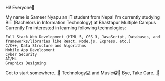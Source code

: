 Hi! Everyone👋

My name is Sameer Nyapu an IT student from Nepal I'm currently studying BIT (Bachelors in Information Technology) at Bhaktapur Multiple Campus
Currently I'm interested in learning following technologies:

    Full Stack Web Development (HTML 5, CSS 3, JavaScript, Databases, and frameworks/libraries like React, Node.js, Express, etc.)
    C/C++, Data Structure and Algorithms
    Mobile App Development
    Cyber Security
    AI/ML
    Graphics Designing

Got to start somewhere...🖤
Technology💻 and Music🎧🎵
Bye, Take Care...🦋
<!---
nyapu/nyapu is a ✨ special ✨ repository because its `README.md` (this file) appears on your GitHub profile.
You can click the Preview link to take a look at your changes.
--->
